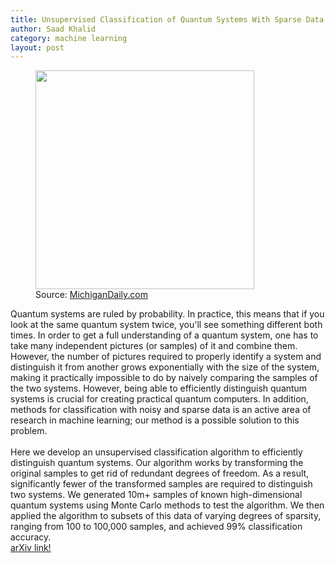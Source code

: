 ```yaml
---
title: Unsupervised Classification of Quantum Systems With Sparse Data
author: Saad Khalid
category: machine learning
layout: post
---
```


<figure>
  <img src="https://i0.wp.com/www.michigandaily.com/wp-content/uploads/2021/11/madison-grosvenor-bias-oxygen-news.jpeg?resize=1536%2C1024&ssl=1" width = "350" height = "350"/>
  <figcaption>
  Source: <a href = "https://www.michigandaily.com/news/u-m-research-confirms-racial-bias-in-popular-blood-oxygen-reading-technology/">MichiganDaily.com </a>
  </figcaption>
</figure>

Quantum systems are ruled by probability. In practice, this means that if you look at the same quantum system twice, you'll see something different both times. In order to get a full understanding of a quantum system, one has to take many independent pictures (or samples) of it and combine them. However, the number of pictures required to properly identify a system and distinguish it from another grows exponentially with the size of the system, making it practically impossible to do by naively comparing the samples of the two systems. However, being able to efficiently distinguish quantum systems is crucial for creating practical quantum computers. In addition, methods for classification with noisy and sparse data is an active area of research in machine learning; our method is a possible solution to this problem. <br />
<br />
Here we develop an unsupervised classification algorithm to efficiently distinguish quantum systems. Our algorithm works by transforming the original samples to get rid of redundant degrees of freedom. As a result, significantly fewer of the transformed samples are required to distinguish two systems. We generated 10m+ samples of known high-dimensional quantum systems using Monte Carlo methods to test the algorithm. We then applied the algorithm to subsets of this data of varying degrees of sparsity, ranging from 100 to 100,000 samples, and achieved 99% classification accuracy. <br />
[arXiv link!](https://arxiv.org/pdf/2107.10949.pdf)